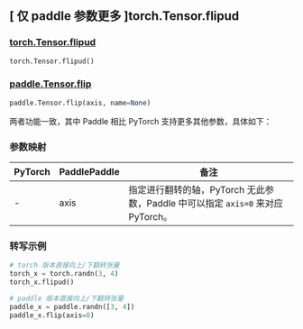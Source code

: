 ## [ 仅 paddle 参数更多 ]torch.Tensor.flipud

### [torch.Tensor.flipud](https://pytorch.org/docs/stable/generated/torch.Tensor.flipud.html?highlight=flipud#torch.Tensor.flipud)

```python
torch.Tensor.flipud()
```

### [paddle.Tensor.flip](https://www.paddlepaddle.org.cn/documentation/docs/zh/develop/api/paddle/Tensor_cn.html#flip-axis-name-none)

```python
paddle.Tensor.flip(axis, name=None)
```

两者功能一致，其中 Paddle 相比 PyTorch 支持更多其他参数，具体如下：

### 参数映射

| PyTorch | PaddlePaddle | 备注                                                       |
| ------- | ------------ | ---------------------------------------------------------- |
| -       | axis         | 指定进行翻转的轴，PyTorch 无此参数，Paddle 中可以指定 `axis=0` 来对应 PyTorch。|

### 转写示例

```Python
# torch 版本直接向上/下翻转张量
torch_x = torch.randn(3, 4)
torch_x.flipud()

# paddle 版本直接向上/下翻转张量
paddle_x = paddle.randn([3, 4])
paddle_x.flip(axis=0)
```
